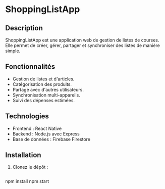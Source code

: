 # ShoppingListApp

## Description
ShoppingListApp est une application web de gestion de listes de courses. Elle permet de créer, gérer, partager et synchroniser des listes de manière simple.

## Fonctionnalités
- Gestion de listes et d'articles.
- Catégorisation des produits.
- Partage avec d'autres utilisateurs.
- Synchronisation multi-appareils.
- Suivi des dépenses estimées.

## Technologies
- Frontend : React Native
- Backend : Node.js avec Express
- Base de données : Firebase Firestore

## Installation
1. Clonez le dépôt :
   ```bash
npm install
npm start
```
